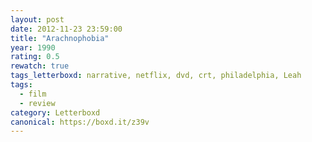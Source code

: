 ```yaml
---
layout: post 
date: 2012-11-23 23:59:00
title: "Arachnophobia"
year: 1990
rating: 0.5
rewatch: true
tags_letterboxd: narrative, netflix, dvd, crt, philadelphia, Leah
tags:
  - film
  - review
category: Letterboxd
canonical: https://boxd.it/z39v
---
```

